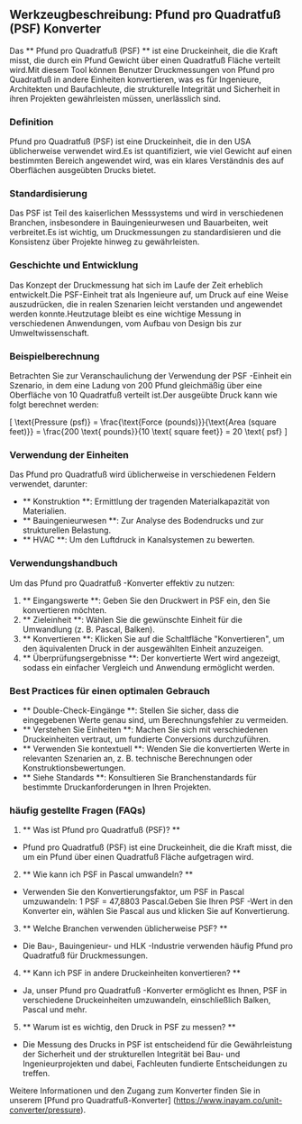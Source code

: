 ## Werkzeugbeschreibung: Pfund pro Quadratfuß (PSF) Konverter

Das ** Pfund pro Quadratfuß (PSF) ** ist eine Druckeinheit, die die Kraft misst, die durch ein Pfund Gewicht über einen Quadratfuß Fläche verteilt wird.Mit diesem Tool können Benutzer Druckmessungen von Pfund pro Quadratfuß in andere Einheiten konvertieren, was es für Ingenieure, Architekten und Baufachleute, die strukturelle Integrität und Sicherheit in ihren Projekten gewährleisten müssen, unerlässlich sind.

### Definition

Pfund pro Quadratfuß (PSF) ist eine Druckeinheit, die in den USA üblicherweise verwendet wird.Es ist quantifiziert, wie viel Gewicht auf einen bestimmten Bereich angewendet wird, was ein klares Verständnis des auf Oberflächen ausgeübten Drucks bietet.

### Standardisierung

Das PSF ist Teil des kaiserlichen Messsystems und wird in verschiedenen Branchen, insbesondere in Bauingenieurwesen und Bauarbeiten, weit verbreitet.Es ist wichtig, um Druckmessungen zu standardisieren und die Konsistenz über Projekte hinweg zu gewährleisten.

### Geschichte und Entwicklung

Das Konzept der Druckmessung hat sich im Laufe der Zeit erheblich entwickelt.Die PSF-Einheit trat als Ingenieure auf, um Druck auf eine Weise auszudrücken, die in realen Szenarien leicht verstanden und angewendet werden konnte.Heutzutage bleibt es eine wichtige Messung in verschiedenen Anwendungen, vom Aufbau von Design bis zur Umweltwissenschaft.

### Beispielberechnung

Betrachten Sie zur Veranschaulichung der Verwendung der PSF -Einheit ein Szenario, in dem eine Ladung von 200 Pfund gleichmäßig über eine Oberfläche von 10 Quadratfuß verteilt ist.Der ausgeübte Druck kann wie folgt berechnet werden:

\[ \text{Pressure (psf)} = \frac{\text{Force (pounds)}}{\text{Area (square feet)}} = \frac{200 \text{ pounds}}{10 \text{ square feet}} = 20 \text{ psf} \]

### Verwendung der Einheiten

Das Pfund pro Quadratfuß wird üblicherweise in verschiedenen Feldern verwendet, darunter:

- ** Konstruktion **: Ermittlung der tragenden Materialkapazität von Materialien.
- ** Bauingenieurwesen **: Zur Analyse des Bodendrucks und zur strukturellen Belastung.
- ** HVAC **: Um den Luftdruck in Kanalsystemen zu bewerten.

### Verwendungshandbuch

Um das Pfund pro Quadratfuß -Konverter effektiv zu nutzen:

1. ** Eingangswerte **: Geben Sie den Druckwert in PSF ein, den Sie konvertieren möchten.
2. ** Zieleinheit **: Wählen Sie die gewünschte Einheit für die Umwandlung (z. B. Pascal, Balken).
3. ** Konvertieren **: Klicken Sie auf die Schaltfläche "Konvertieren", um den äquivalenten Druck in der ausgewählten Einheit anzuzeigen.
4. ** Überprüfungsergebnisse **: Der konvertierte Wert wird angezeigt, sodass ein einfacher Vergleich und Anwendung ermöglicht werden.

### Best Practices für einen optimalen Gebrauch

- ** Double-Check-Eingänge **: Stellen Sie sicher, dass die eingegebenen Werte genau sind, um Berechnungsfehler zu vermeiden.
- ** Verstehen Sie Einheiten **: Machen Sie sich mit verschiedenen Druckeinheiten vertraut, um fundierte Conversions durchzuführen.
- ** Verwenden Sie kontextuell **: Wenden Sie die konvertierten Werte in relevanten Szenarien an, z. B. technische Berechnungen oder Konstruktionsbewertungen.
- ** Siehe Standards **: Konsultieren Sie Branchenstandards für bestimmte Druckanforderungen in Ihren Projekten.

### häufig gestellte Fragen (FAQs)

1. ** Was ist Pfund pro Quadratfuß (PSF)? **
- Pfund pro Quadratfuß (PSF) ist eine Druckeinheit, die die Kraft misst, die um ein Pfund über einen Quadratfuß Fläche aufgetragen wird.

2. ** Wie kann ich PSF in Pascal umwandeln? **
- Verwenden Sie den Konvertierungsfaktor, um PSF in Pascal umzuwandeln: 1 PSF = 47,8803 Pascal.Geben Sie Ihren PSF -Wert in den Konverter ein, wählen Sie Pascal aus und klicken Sie auf Konvertierung.

3. ** Welche Branchen verwenden üblicherweise PSF? **
- Die Bau-, Bauingenieur- und HLK -Industrie verwenden häufig Pfund pro Quadratfuß für Druckmessungen.

4. ** Kann ich PSF in andere Druckeinheiten konvertieren? **
- Ja, unser Pfund pro Quadratfuß -Konverter ermöglicht es Ihnen, PSF in verschiedene Druckeinheiten umzuwandeln, einschließlich Balken, Pascal und mehr.

5. ** Warum ist es wichtig, den Druck in PSF zu messen? **
- Die Messung des Drucks in PSF ist entscheidend für die Gewährleistung der Sicherheit und der strukturellen Integrität bei Bau- und Ingenieurprojekten und dabei, Fachleuten fundierte Entscheidungen zu treffen.

Weitere Informationen und den Zugang zum Konverter finden Sie in unserem [Pfund pro Quadratfuß-Konverter] (https://www.inayam.co/unit-converter/pressure).
